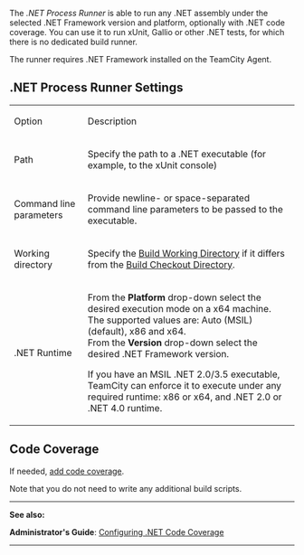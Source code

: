 [//]: # (title: .NET Process Runner)
[//]: # (auxiliary-id: .NET Process Runner)
The _.NET Process Runner_ is able to run any .NET assembly under the selected .NET Framework version and platform, optionally with .NET code coverage. You can use it to run xUnit, Gallio or other .NET tests, for which there is no dedicated build runner. 

<note>

The runner requires .NET Framework installed on the TeamCity Agent.
</note>
 


## .NET Process Runner Settings


<table>
<tr>


<td>

Option 


</td>


<td>

Description 


</td>
</tr>
<tr>


<td>

Path


</td>


<td>

Specify the path to a .NET executable (for example, to the xUnit console)


</td>
</tr>
<tr>


<td>

Command line parameters


</td>


<td>

Provide newline\- or space\-separated command line parameters to be passed to the executable.


</td>
</tr>
<tr>


<td>

Working directory


</td>


<td>

Specify the [Build Working Directory](build-working-directory.md) if it differs from the [Build Checkout Directory](build-checkout-directory.md).


</td>
</tr>
<tr>


<td>

.NET Runtime 


</td>


<td>

From the __Platform__ drop\-down select the desired execution mode on a x64 machine. The supported values are: Auto (MSIL) (default), x86 and x64.  
From the __Version__ drop\-down select the desired .NET Framework version.


<tip>

If you have an MSIL .NET 2.0/3.5 executable, TeamCity can enforce it to execute under any required runtime: x86 or x64, and .NET 2.0 or .NET 4.0 runtime.
</tip>


</td>
</tr>
</table>

## Code Coverage

If needed, [add code coverage](configuring-.net-code-coverage.md).

Note that you do not need to write any additional build scripts.



__  __

__See also:__

__Administrator's Guide__: [Configuring .NET Code Coverage](configuring-.net-code-coverage.md)

__ __